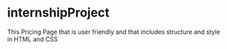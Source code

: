 # internshipProject
This Pricing Page  that is user friendly and that includes structure and style in HTML and CSS
